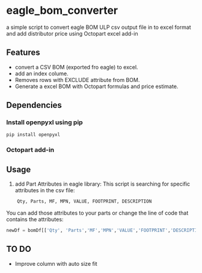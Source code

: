 # eagle_bom_converter
a simple script to convert eagle BOM ULP csv output file in to excel format and add distributor price using Octopart excel add-in

## Features
- convert a CSV BOM (exported fro eagle) to excel.
- add an index colume. 
- Removes rows with EXCLUDE attribute from BOM.
- Generate a excel BOM with Octopart formulas and price estimate. 

## Dependencies
### Install openpyxl using pip

```shell
pip install openpyxl
```

### Octopart add-in 

## Usage

1. add Part Attributes in eagle library:
This script is searching for specific attributes in the csv file: 
```python
    Qty, Parts, MF, MPN, VALUE, FOOTPRINT, DESCRIPTION
```
You can add those attributes to your parts or change the line of code that contains the attributes:
```python
newDf = bomDf[['Qty', 'Parts','MF','MPN','VALUE','FOOTPRINT','DESCRIPTION']].copy()
```

## TO DO
- Improve column with auto size fit